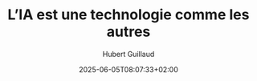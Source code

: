 ---
layout: post
title: "L’IA est une technologie comme les autres"
link: "https://danslesalgorithmes.net/2025/06/03/lia-est-une-technologie-comme-les-autres"
author: Hubert Guillaud
published_date: 03/06/2025
description: "L’IA ne sera pas la révolution que l’on pense. Son déploiement concret va prendre du temps. Elle ne sera pas non plus la menace existentielle qu’on imagine, parce qu’elle ne se développera pas là où les risques de défaillances sont trop importants. L’IA va rester sous contrôle malgré sa diffusion, estiment les chercheurs Arvind Narayanan et Sayash Kapoor dans une mise en perspective stimulante de notre avenir."
language: fr
categories: "articles"
tags: "ia travail"
og-tags: "ia travail"
date: "2025-06-05T08:07:33+02:00"
permalink: /:categories/:year/:month/:day/:title/
---